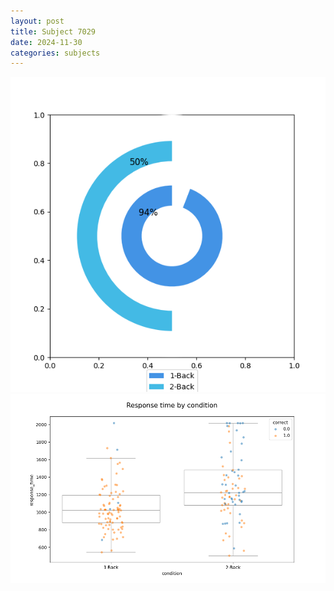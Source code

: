 ```yaml
---
layout: post
title: Subject 7029
date: 2024-11-30
categories: subjects
---
```


![](data/7029/run-15/7029_accuracy_by_condition.png)
![](data/7029/run-15/7029_response_time_by_condition.png)
